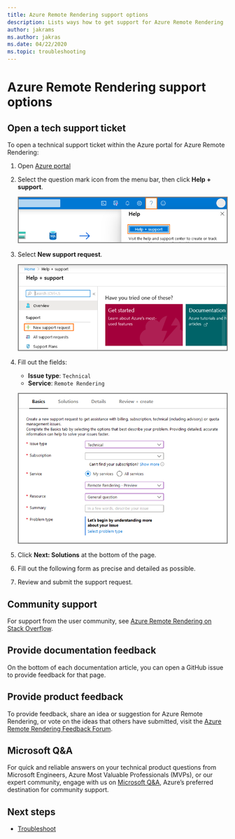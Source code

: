 ```yaml
---
title: Azure Remote Rendering support options
description: Lists ways how to get support for Azure Remote Rendering
author: jakrams
ms.author: jakras
ms.date: 04/22/2020
ms.topic: troubleshooting
---
```


# Azure Remote Rendering support options

## Open a tech support ticket

To open a technical support ticket within the Azure portal for Azure Remote Rendering:

1. Open [Azure portal](https://ms.portal.azure.com)

1. Select the question mark icon from the menu bar, then click **Help + support**.

    ![Azure portal help and support](media/portal-help.png)

1. Select **New support request**.

    ![Azure portal new support request](media/portal-new-request.png)

1. Fill out the fields:

    * **Issue type**: `Technical`
    * **Service**: `Remote Rendering`

    ![Azure portal support ticket fields](media/portal-request.png)

1. Click **Next: Solutions** at the bottom of the page.

1. Fill out the following form as precise and detailed as possible.

1. Review and submit the support request.

## Community support

For support from the user community, see [Azure Remote Rendering on Stack Overflow](https://stackoverflow.com/questions/tagged/azure-remote-rendering).

## Provide documentation feedback

On the bottom of each documentation article, you can open a GitHub issue to provide feedback for that page.

## Provide product feedback

To provide feedback, share an idea or suggestion for Azure Remote Rendering, or vote on the ideas that others have submitted, visit the [Azure Remote Rendering Feedback Forum](https://feedback.azure.com/forums/928696-azure-remote-rendering).


## Microsoft Q&A

For quick and reliable answers on your technical product questions from Microsoft Engineers, Azure Most Valuable Professionals (MVPs), or our expert community, engage with us on [Microsoft Q&A](/answers/topics/azure-remote-rendering.html), Azure’s preferred destination for community support.

## Next steps

* [Troubleshoot](troubleshoot.md)